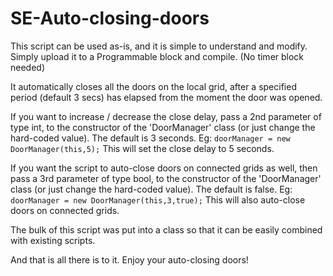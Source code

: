 # SE-Auto-closing-doors

This script can be used as-is, and it is simple to understand and modify. Simply upload it to a Programmable block and compile. (No timer block needed)

It automatically closes all the doors on the local grid, after a specified period (default 3 secs) has elapsed from the moment the door was opened.

If you want to increase / decrease the close delay, pass a 2nd parameter of type int, to the constructor of the 'DoorManager' class (or just change the hard-coded value). The default is 3 seconds. Eg: `doorManager = new DoorManager(this,5);` This will set the close delay to 5 seconds.

If you want the script to auto-close doors on connected grids as well, then pass a 3rd parameter of type bool, to the constructor of the 'DoorManager' class (or just change the hard-coded value). The default is false. Eg: `doorManager = new DoorManager(this,3,true);` This will also auto-close doors on connected grids.

The bulk of this script was put into a class so that it can be easily combined with existing scripts.

And that is all there is to it. Enjoy your auto-closing doors!
